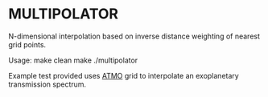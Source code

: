 # MULTIPOLATOR
N-dimensional interpolation based on inverse distance weighting of nearest grid points. 

Usage: make clean
       make
       ./multipolator 

Example test provided uses [ATMO](https://drive.google.com/drive/folders/1Yz94usAAiXtnLR0yoq-qkuhegRrI4u4B) grid to interpolate an exoplanetary transmission spectrum.
